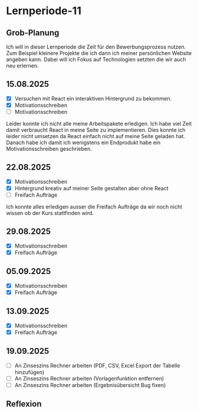 # Lernperiode-11

## Grob-Planung

Ich will in dieser Lernperiode die Zeit für den Bewerbungsprozess nutzen. Zum Beispiel kleinere Projekte die ich dann ich meiner persönlichen Website angeben kann. Dabei will ich Fokus auf Technologien setzten die wir auch neu erlernen.

## 15.08.2025

- [x] Versuchen mit React ein interaktiven Hintergrund zu bekommen.
- [x] Motivationsschreiben
- [ ] Motivationsschreiben

Leider konnte ich nicht alle meine Arbeitspakete erledigen. Ich habe viel Zeit damit verbraucht React in meine Seite zu implementieren. Dies konnte ich leider nicht umsetzen da React einfach nicht auf meine Seite geladen hat. Danach habe ich damit ich wenigstens ein Endprodukt habe ein Motivationsschreiben geschrieben.

## 22.08.2025

- [x] Motivationsschreiben
- [x] Hintergrund kreativ auf meiner Seite gestalten aber ohne React
- [ ] Freifach Aufträge

Ich konnte alles erledigen ausser die Freifach Aufträge da wir noch nicht wissen ob der Kurs stattfinden wird.

## 29.08.2025

- [x] Motivationsschreiben
- [x] Freifach Aufträge

## 05.09.2025

- [x] Motivationsschreiben
- [x] Freifach Aufträge

## 13.09.2025

- [x] Motivationsschreiben
- [x] Freifach Aufträge

## 19.09.2025

- [ ] An Zinseszins Rechner arbeiten (PDF, CSV, Excel Export der Tabelle hinzufügen)
- [ ] An Zinseszins Rechner arbeiten (Vorlagenfunktion entfernen)
- [ ] An Zinseszins Rechner arbeiten (Ergebnisübersicht Bug fixen)

## Reflexion
